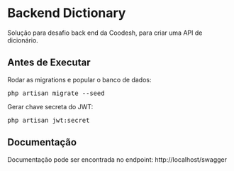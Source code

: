 # Backend Dictionary

Solução para desafio back end da Coodesh, para criar uma API de dicionário.

## Antes de Executar

Rodar as migrations e popular o banco de dados:

<pre>php artisan migrate --seed</pre>

Gerar chave secreta do JWT:

<pre>php artisan jwt:secret</pre>

## Documentação

Documentação pode ser encontrada no endpoint: http://localhost/swagger